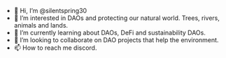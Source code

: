 - 👋 Hi, I’m @silentspring30
- 👀 I’m interested in DAOs and protecting our natural world. Trees, rivers, animals and lands.
- 🌱 I’m currently learning about DAOs, DeFi and sustainability DAOs.
- 💞️ I’m looking to collaborate on DAO projects that help the environment.
- 📫 How to reach me discord.

<!---
silentspring30/silentspring30 is a ✨ special ✨ repository because its `README.md` (this file) appears on your GitHub profile.
You can click the Preview link to take a look at your changes.
--->
